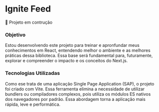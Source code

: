 # Ignite Feed

🚧 Projeto em contrução


### Objetivo

Estou desenvolvendo este projeto para treinar e apronfundar meus conhecimentos em React, entendendo melhor o ambiente e as melhores práticas dessa biblioteca. Essa base será fundamental para, futuramente, explorar e compreender o impacto e os conceitos do Next.js.


### Tecnologias Utilizadas
Como ese trata de uma aplicação Single Page Application (SAP), o projeto foi criado com Vite. Essa ferramenta elimina a necessidade de utilizar bundlers ou compiladores complexos, pois utiliza os módulos ES nativos dos navegadores por padrão. Essa abordagem torna a aplicação mais rápida, leve e performática.


<!-- desenvolver o tópico Funcionalidades   -->